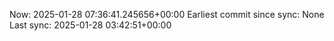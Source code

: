 Now: 2025-01-28 07:36:41.245656+00:00 Earliest commit since sync: None Last sync: 2025-01-28 03:42:51+00:00

